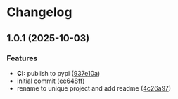 # Changelog

## 1.0.1 (2025-10-03)


### Features

* **CI:** publish to pypi ([937e10a](https://github.com/meysam81/sitemap-harvester/commit/937e10aec59326aed5b6193fdc5981fd8cdaa629))
* initial commit ([ee648ff](https://github.com/meysam81/sitemap-harvester/commit/ee648ffa495bce2672f150093e01bfacc15cebf1))
* rename to unique project and add readme ([4c26a97](https://github.com/meysam81/sitemap-harvester/commit/4c26a97ac79f2a93cb1227cfade9d7120d564261))

